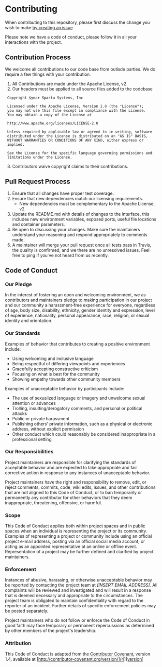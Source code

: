 # Contributing

When contributing to this repository, please first discuss the change you wish to make [by creating an issue](https://github.com/SpartaSystems/holdmail/issues/new)

Please note we have a code of conduct, please follow it in all your interactions with the project.

## Contribution Process

We welcome all contributions to our code base from outisde parties.  We do require a few things with your contribution.

1. All Contributions are made under the Apache License, v2.
2. Our headers must be applied to all source files added to the codebase
```
 Copyright $year Sparta Systems, Inc
 
 Licensed under the Apache License, Version 2.0 (the "License");
 you may not use this file except in compliance with the License.
 You may obtain a copy of the License at
 
 http://www.apache.org/licenses/LICENSE-2.0
 
 Unless required by applicable law or agreed to in writing, software
 distributed under the License is distributed on an "AS IS" BASIS,
 WITHOUT WARRANTIES OR CONDITIONS OF ANY KIND, either express or
 implied.
 
 See the License for the specific language governing permissions and
 limitations under the License.
```
3. Contributors waive copyright claims to their contributions.

## Pull Request Process

1. Ensure that all changes have proper test coverage.
2. Ensure that new dependencies match our licensing requirements.
   - New dependencies must be complementary to the Apache License, v2.
3. Update the README.md with details of changes to the interface, this includes new environment 
   variables, exposed ports, useful file locations and container parameters.
4. Be open to discussing your changes.  Make sure the maintainers understand your reasoning
   and respond appropriately to comments made.
5. A maintainer will merge your pull request once all tests pass in Travis,
   the quality is confirmed, and we there are no unresolved issues.  Feel free
   to ping if you've not heard from us recently.

## Code of Conduct

### Our Pledge

In the interest of fostering an open and welcoming environment, we as
contributors and maintainers pledge to making participation in our project and
our community a harassment-free experience for everyone, regardless of age, body
size, disability, ethnicity, gender identity and expression, level of experience,
nationality, personal appearance, race, religion, or sexual identity and
orientation.

### Our Standards

Examples of behavior that contributes to creating a positive environment
include:

* Using welcoming and inclusive language
* Being respectful of differing viewpoints and experiences
* Gracefully accepting constructive criticism
* Focusing on what is best for the community
* Showing empathy towards other community members

Examples of unacceptable behavior by participants include:

* The use of sexualized language or imagery and unwelcome sexual attention or
advances
* Trolling, insulting/derogatory comments, and personal or political attacks
* Public or private harassment
* Publishing others' private information, such as a physical or electronic
  address, without explicit permission
* Other conduct which could reasonably be considered inappropriate in a
  professional setting

### Our Responsibilities

Project maintainers are responsible for clarifying the standards of acceptable
behavior and are expected to take appropriate and fair corrective action in
response to any instances of unacceptable behavior.

Project maintainers have the right and responsibility to remove, edit, or
reject comments, commits, code, wiki edits, issues, and other contributions
that are not aligned to this Code of Conduct, or to ban temporarily or
permanently any contributor for other behaviors that they deem inappropriate,
threatening, offensive, or harmful.

### Scope

This Code of Conduct applies both within project spaces and in public spaces
when an individual is representing the project or its community. Examples of
representing a project or community include using an official project e-mail
address, posting via an official social media account, or acting as an appointed
representative at an online or offline event. Representation of a project may be
further defined and clarified by project maintainers.

### Enforcement

Instances of abusive, harassing, or otherwise unacceptable behavior may be
reported by contacting the project team at *[INSERT EMAIL ADDRESS]*. All
complaints will be reviewed and investigated and will result in a response that
is deemed necessary and appropriate to the circumstances. The project team is
obligated to maintain confidentiality with regard to the reporter of an incident.
Further details of specific enforcement policies may be posted separately.

Project maintainers who do not follow or enforce the Code of Conduct in good
faith may face temporary or permanent repercussions as determined by other
members of the project's leadership.

### Attribution

This Code of Conduct is adapted from the [Contributor Covenant][homepage], version 1.4,
available at [http://contributor-covenant.org/version/1/4][version]

[homepage]: http://contributor-covenant.org
[version]: http://contributor-covenant.org/version/1/4/
